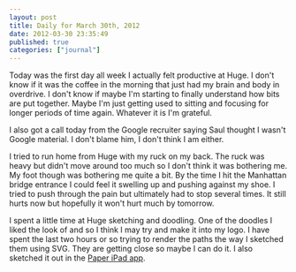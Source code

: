 ```yaml
---
layout: post
title: Daily for March 30th, 2012
date: 2012-03-30 23:35:49
published: true
categories: ["journal"]
---
```

 
Today was the first day all week I actually felt productive at Huge. I don't know if it was the coffee in the morning that just had my brain and body in overdrive. I don't know if maybe I'm starting to finally understand how bits are put together. Maybe I'm just getting used to sitting and focusing for longer periods of time again. Whatever it is I'm grateful.

I also got a call today from the Google recruiter saying Saul thought I wasn't Google material. I don't blame him, I don't think I am either.

I tried to run home from Huge with my ruck on my back. The ruck was heavy but didn't move around too much so I don't think it was bothering me. My foot though was bothering me quite a bit. By the time I hit the Manhattan bridge entrance I could feel it swelling up and pushing against my shoe. I tried to push through the pain but ultimately had to stop several times. It still hurts now but hopefully it won't hurt much by tomorrow.

I spent a little time at Huge sketching and doodling. One of the doodles I liked the look of and so I think I may try and make it into my logo. I have spent the last two hours or so trying to render the paths the way I sketched them using SVG. They are getting close so maybe I can do it. I also sketched it out in the [Paper iPad app](http://www.fiftythree.com/).